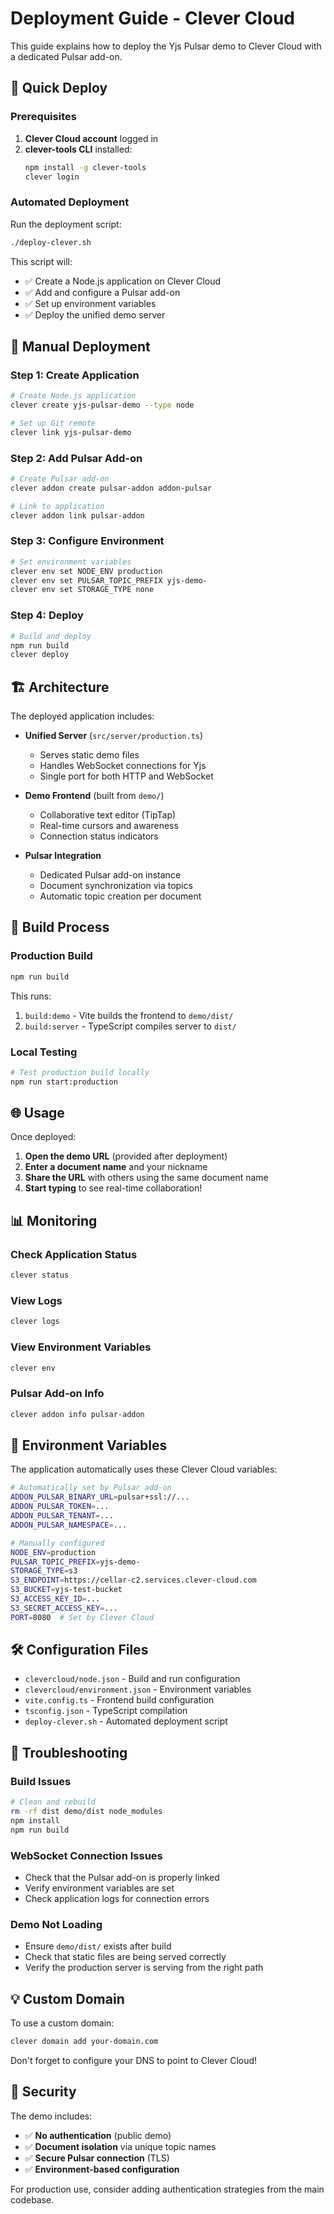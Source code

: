 # Deployment Guide - Clever Cloud

This guide explains how to deploy the Yjs Pulsar demo to Clever Cloud with a dedicated Pulsar add-on.

## 🚀 Quick Deploy

### Prerequisites

1. **Clever Cloud account** logged in
2. **clever-tools CLI** installed:
   ```bash
   npm install -g clever-tools
   clever login
   ```

### Automated Deployment

Run the deployment script:

```bash
./deploy-clever.sh
```

This script will:
- ✅ Create a Node.js application on Clever Cloud
- ✅ Add and configure a Pulsar add-on
- ✅ Set up environment variables
- ✅ Deploy the unified demo server

## 🔧 Manual Deployment

### Step 1: Create Application

```bash
# Create Node.js application
clever create yjs-pulsar-demo --type node

# Set up Git remote
clever link yjs-pulsar-demo
```

### Step 2: Add Pulsar Add-on

```bash
# Create Pulsar add-on
clever addon create pulsar-addon addon-pulsar

# Link to application
clever addon link pulsar-addon
```

### Step 3: Configure Environment

```bash
# Set environment variables
clever env set NODE_ENV production
clever env set PULSAR_TOPIC_PREFIX yjs-demo-
clever env set STORAGE_TYPE none
```

### Step 4: Deploy

```bash
# Build and deploy
npm run build
clever deploy
```

## 🏗️ Architecture

The deployed application includes:

- **Unified Server** (`src/server/production.ts`)
  - Serves static demo files
  - Handles WebSocket connections for Yjs
  - Single port for both HTTP and WebSocket

- **Demo Frontend** (built from `demo/`)
  - Collaborative text editor (TipTap)
  - Real-time cursors and awareness
  - Connection status indicators

- **Pulsar Integration**
  - Dedicated Pulsar add-on instance
  - Document synchronization via topics
  - Automatic topic creation per document

## 📁 Build Process

### Production Build
```bash
npm run build
```

This runs:
1. `build:demo` - Vite builds the frontend to `demo/dist/`
2. `build:server` - TypeScript compiles server to `dist/`

### Local Testing
```bash
# Test production build locally
npm run start:production
```

## 🌐 Usage

Once deployed:

1. **Open the demo URL** (provided after deployment)
2. **Enter a document name** and your nickname
3. **Share the URL** with others using the same document name
4. **Start typing** to see real-time collaboration!

## 📊 Monitoring

### Check Application Status
```bash
clever status
```

### View Logs
```bash
clever logs
```

### View Environment Variables
```bash
clever env
```

### Pulsar Add-on Info
```bash
clever addon info pulsar-addon
```

## 🔗 Environment Variables

The application automatically uses these Clever Cloud variables:

```bash
# Automatically set by Pulsar add-on
ADDON_PULSAR_BINARY_URL=pulsar+ssl://...
ADDON_PULSAR_TOKEN=...
ADDON_PULSAR_TENANT=...
ADDON_PULSAR_NAMESPACE=...

# Manually configured
NODE_ENV=production
PULSAR_TOPIC_PREFIX=yjs-demo-
STORAGE_TYPE=s3
S3_ENDPOINT=https://cellar-c2.services.clever-cloud.com
S3_BUCKET=yjs-test-bucket
S3_ACCESS_KEY_ID=...
S3_SECRET_ACCESS_KEY=...
PORT=8080  # Set by Clever Cloud
```

## 🛠️ Configuration Files

- `clevercloud/node.json` - Build and run configuration
- `clevercloud/environment.json` - Environment variables
- `vite.config.ts` - Frontend build configuration
- `tsconfig.json` - TypeScript compilation
- `deploy-clever.sh` - Automated deployment script

## 🚨 Troubleshooting

### Build Issues
```bash
# Clean and rebuild
rm -rf dist demo/dist node_modules
npm install
npm run build
```

### WebSocket Connection Issues
- Check that the Pulsar add-on is properly linked
- Verify environment variables are set
- Check application logs for connection errors

### Demo Not Loading
- Ensure `demo/dist/` exists after build
- Check that static files are being served correctly
- Verify the production server is serving from the right path

## 💡 Custom Domain

To use a custom domain:

```bash
clever domain add your-domain.com
```

Don't forget to configure your DNS to point to Clever Cloud!

## 🔐 Security

The demo includes:
- ✅ **No authentication** (public demo)
- ✅ **Document isolation** via unique topic names
- ✅ **Secure Pulsar connection** (TLS)
- ✅ **Environment-based configuration**

For production use, consider adding authentication strategies from the main codebase.